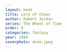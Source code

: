 ```yaml
---
layout: book
title: Lord of Chaos
author: Robert Jordan
series: The Wheel of Time
order: 6
categories: fantasy
year: 1994
coverphoto: dune.jpeg
---
```


